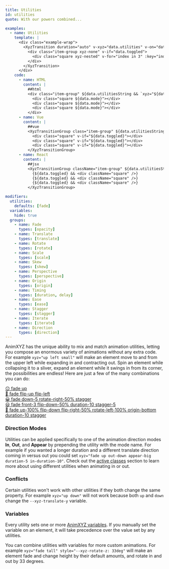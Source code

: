 ```yaml
---
title: Utilities
id: utilities
quote: With our powers combined...

examples:
  - name: Utilities
    template: |
      <div class="example-wrap">
        <XyzTransition duration="auto" v-xyz="data.utilities" v-on="data.listeners">
          <div class="item-group xyz-none" v-if="data.toggled">
            <div class="square xyz-nested" v-for="index in 3" :key="index"></div>
          </div>
        </XyzTransition>
      </div>
    code:
      - name: HTML
        content: |
          ##html
          <div class="item-group" ${data.utilitiesString && `xyz="${data.utilitiesString}"`}>
            <div class="square ${data.mode}"></div>
            <div class="square ${data.mode}"></div>
            <div class="square ${data.mode}"></div>
          </div>
      - name: Vue
        content: |
          ##vue
          <XyzTransitionGroup class="item-group" ${data.utilitiesString && `xyz="${data.utilitiesString}"`}>
            <div class="square" v-if="${data.toggled}"></div>
            <div class="square" v-if="${data.toggled}"></div>
            <div class="square" v-if="${data.toggled}"></div>
          </XyzTransitionGroup>
      - name: React
        content: |
          ##jsx
          <XyzTransitionGroup className="item-group" ${data.utilitiesString && `xyz="${data.utilitiesString}"`}>
            {${data.toggled} && <div className="square" />}
            {${data.toggled} && <div className="square" />}
            {${data.toggled} && <div className="square" />}
          </XyzTransitionGroup>

modifiers:
  utilities:
    defaults: [fade]
  variables:
    hide: true
  groups:
    - name: Fade
      types: [opacity]
    - name: Translate
      types: [translate]
    - name: Rotate
      types: [rotate]
    - name: Scale
      types: [scale]
    - name: Skew
      types: [skew]
    - name: Perspective
      types: [perspective]
    - name: Origin
      types: [origin]
    - name: Timing
      types: [duration, delay]
    - name: Ease
      types: [ease]
    - name: Stagger
      types: [stagger]
    - name: Iterate
      types: [iterate]
    - name: Direction
      types: [direction]
---
```


AnimXYZ has the unique ability to mix and match animation utilities, letting you compose an enormous variety of animations without any extra code. For example `xyz="up left small"` will make an element move to and from the upper left while expanding in and contracting out. Spin an element while collapsing it to a sliver, expand an element while it swings in from its corner, the possibilities are endless! Here are just a few of the many combinations you can do:

[😐 fade up](?tab=examples&utilities=fade;up#utilities)  
[🙂 fade flip-up flip-left](?tab=examples&utilities=fade;flip-up;flip-left#utilities)  
[😀 fade down-5 rotate-right-50% stagger](?tab=examples&utilities=fade;down-5;rotate-right-50%;stagger#utilities)  
[😃 fade front-3 flip-down-50% duration-10 stagger-5](?tab=examples&utilities=fade;front-3;flip-down-50%;duration-10;stagger-5#utilities)  
[🤪 fade up-100% flip-down flip-right-50% rotate-left-100% origin-bottom duration-10 stagger](?tab=examples&utilities=fade;up-100%;flip-down;flip-right-50%;rotate-left-100%;origin-bottom;duration-10;stagger#utilities) 

### Direction Modes
Utilities can be applied specifically to one of the animation direction modes **In**, **Out**, and **Appear** by prepending the utility with the mode name. For example if you wanted a longer duration and a different translate direction coming in versus out you could set `xyz="fade up out-down appear-big duration-5 in-duration-10"`. Check out the [active classes](#active-classes) section to learn more about using different utilities when animating in or out.

### Conflicts
Certain utilities won't work with other utilities if they both change the same property. For example `xyz="up down"` will not work because both `up` and `down` change the `--xyz-translate-y` variable. 

### Variables
Every utility sets one or more [AnimXYZ variables](#variables). If you manually set the variable on an element, it will take precedence over the value set by any utilities.

You can combine utilities with variables for more custom animations. For example `xyz="fade tall" style="--xyz-rotate-z: 33deg"` will make an element fade and change height by their default amounts, and rotate in and out by 33 degrees.
